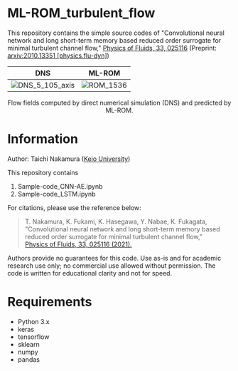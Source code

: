 # ML-ROM_turbulent_flow
This repository contains the simple source codes of "Convolutional neural network and long short-term memory based reduced order surrogate for minimal turbulent channel flow," [Physics of Fluids, 33, 025116](https://aip.scitation.org/doi/10.1063/5.0039845) (Preprint: [arxiv:2010.13351 \[physics.flu-dyn\]](https://arxiv.org/abs/2010.13351))

DNS             |  ML-ROM
:-------------------------:|:-------------------------:
![DNS_5_105_axis](https://user-images.githubusercontent.com/78074953/106081079-a69a9980-615b-11eb-9c0e-f6cbf5499e08.gif)  |  ![ROM_1536](https://user-images.githubusercontent.com/78074953/106082050-57edff00-615d-11eb-94b2-e7f0e8482cd6.gif)

<div style="text-align: center;">Flow fields computed by direct numerical simulation (DNS) and predicted by ML-ROM.</div>

# Information
Author: Taichi Nakamura ([Keio University](https://kflab.jp/ja/))

This repository contains

1. Sample-code_CNN-AE.ipynb
1. Sample-code_LSTM.ipynb

For citations, please use the reference below:

> T. Nakamura, K. Fukami, K. Hasegawa, Y. Nabae, K. Fukagata,  
"Convolutional neural network and long short-term memory based reduced order surrogate for minimal turbulent channel flow,"  
[Physics of Fluids, 33, 025116 (2021).](https://aip.scitation.org/doi/10.1063/5.0039845)  

Authors provide no guarantees for this code. Use as-is and for academic research use only; no commercial use allowed without permission. The code is written for educational clarity and not for speed.

# Requirements
* Python 3.x  
* keras  
* tensorflow
* sklearn
* numpy
* pandas
